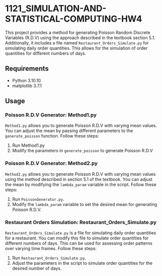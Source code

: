 # 1121_SIMULATION-AND-STATISTICAL-COMPUTING-HW4

This project provides a method for generating Poisson Random Discrete Variables (R.D.V) using the approach described in the textbook section 5.1. Additionally, it includes a file named `Restaurant_Orders_Simulate.py` for simulating daily order quantities. This allows for the simulation of order quantities for different numbers of days.

## Requirements

- Python 3.10.10
- matplotlib 3.7.1

## Usage

### Poisson R.D.V Generator: Method1.py

`Method1.py` allows you to generate Poisson R.D.V with varying mean values. You can adjust the mean by passing different parameters to the `generate_poisson` function. Follow these steps:

1. Run Method1.py
2. Modify the parameters in `generate_poisson` to generate Poisson R.D.V 

### Poisson R.D.V Generator: Method2.py

`Method2.py` allows you to generate Poisson R.D.V with varying mean values using the method described in section 5.1 of the textbook. You can adjust the mean by modifying the `lambda_param` variable in the script. Follow these steps:

1. Run `PoissonGenerator.py`.
2. Modify the `lambda_param` variable to set the desired mean for generating Poisson R.D.V.

### Restaurant Orders Simulation: Restaurant_Orders_Simulate.py

`Restaurant_Orders_Simulate.py` is a file for simulating daily order quantities for a restaurant. You can modify this file to simulate order quantities for different numbers of days. This can be used for assessing order patterns over varying time frames. Follow these steps:

1. Run `Restaurant_Orders_Simulate.py`.
2. Adjust the parameters in the script to simulate order quantities for the desired number of days.

